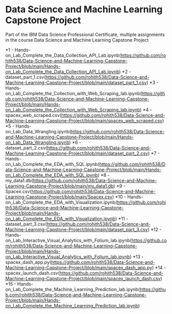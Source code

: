 # Data Science and Machine Learning Capstone Project
Part of the IBM Data Science Professional Certificate, multiple assignments in the course Data Science and Machine Learning Capstone Project

*1 - Hands-on_Lab_Complete_the_Data_Collection_API_Lab.ipynb(https://github.com/rohith538/Data-Science-and-Machine-Learning-Capstone-Project/blob/main/Hands-on_Lab_Complete_the_Data_Collection_API_Lab.ipynb)
*2 - dataset_part_1.csv(https://github.com/rohith538/Data-Science-and-Machine-Learning-Capstone-Project/blob/main/dataset_part_1.csv)
*3 - Hands-on_Lab_Complete_the_Collection_with_Web_Scraping_lab.ipynb(https://github.com/rohith538/Data-Science-and-Machine-Learning-Capstone-Project/blob/main/Hands-on_Lab_Complete_the_Collection_with_Web_Scraping_lab.ipynb)
*4 - spacex_web_scraped.csv(https://github.com/rohith538/Data-Science-and-Machine-Learning-Capstone-Project/blob/main/spacex_web_scraped.csv)
*5 - Hands-on_Lab_Data_Wrangling.ipynb(https://github.com/rohith538/Data-Science-and-Machine-Learning-Capstone-Project/blob/main/Hands-on_Lab_Data_Wrangling.ipynb)
*6 - dataset_part_2.csv(https://github.com/rohith538/Data-Science-and-Machine-Learning-Capstone-Project/blob/main/dataset_part_2.csv)
*7 - Hands-on_Lab_Complete_the_EDA_with_SQL.ipynb(https://github.com/rohith538/Data-Science-and-Machine-Learning-Capstone-Project/blob/main/Hands-on_Lab_Complete_the_EDA_with_SQL.ipynb)
*8 - my_data1.db(https://github.com/rohith538/Data-Science-and-Machine-Learning-Capstone-Project/blob/main/my_data1.db)
*9 - Spacex.csv(https://github.com/rohith538/Data-Science-and-Machine-Learning-Capstone-Project/blob/main/Spacex.csv)
*10 - Hands-on_Lab_Complete_the_EDA_with_Visualization.ipynb(https://github.com/rohith538/Data-Science-and-Machine-Learning-Capstone-Project/blob/main/Hands-on_Lab_Complete_the_EDA_with_Visualization.ipynb)
*11 - dataset_part_3.csv(https://github.com/rohith538/Data-Science-and-Machine-Learning-Capstone-Project/blob/main/dataset_part_3.csv)
*12 - Hands-on_Lab_Interactive_Visual_Analytics_with_Folium_lab.ipynb(https://github.com/rohith538/Data-Science-and-Machine-Learning-Capstone-Project/blob/main/Hands-on_Lab_Interactive_Visual_Analytics_with_Folium_lab.ipynb)
*13 - spacex_dash_app.py(https://github.com/rohith538/Data-Science-and-Machine-Learning-Capstone-Project/blob/main/spacex_dash_app.py)
*14 - spacex_launch_dash.csv(https://github.com/rohith538/Data-Science-and-Machine-Learning-Capstone-Project/blob/main/spacex_launch_dash.csv)
*15 - Hands-on_Lab_Complete_the_Machine_Learning_Prediction_lab.ipynb(https://github.com/rohith538/Data-Science-and-Machine-Learning-Capstone-Project/blob/main/Hands-on_Lab_Complete_the_Machine_Learning_Prediction_lab.ipynb)
